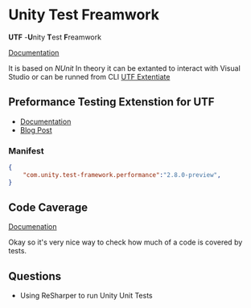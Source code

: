 # Unity Test Freamwork

**UTF** -**U**nity **T**est **F**reamwork

[Documentation](https://docs.unity3d.com/Packages/com.unity.test-framework@1.1/manual/index.html)

It is based on *NUnit*
In theory it can be extanted to interact with Visual Studio or can be runned from CLI
[UTF Extentiate](https://docs.unity3d.com/Packages/com.unity.test-framework@1.1/manual/extension-run-tests.html)

## 

## Preformance Testing Extenstion for UTF

 - [Documentation](https://docs.unity3d.com/Packages/com.unity.test-framework.performance@2.8/manual/index.html)
 - [Blog Post](https://blog.unity.com/technology/performance-benchmarking-in-unity-how-to-get-started)

### Manifest

```json
{
    "com.unity.test-framework.performance":"2.8.0-preview", 
}
```
## Code Caverage

[Documenation](https://docs.unity3d.com/Packages/com.unity.testtools.codecoverage@1.1/manual/index.html)

Okay so it's very nice way to check how much of a code is covered by tests.


## Questions

- Using ReSharper to run Unity Unit Tests
